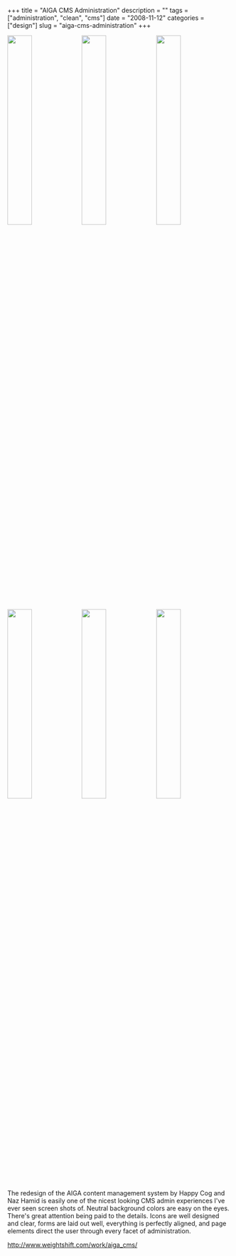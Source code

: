 +++
title = "AIGA CMS Administration"
description = ""
tags = ["administration", "clean", "cms"]
date = "2008-11-12"
categories = ["design"]
slug = "aiga-cms-administration"
+++


<div id="screens-thumbs" class="clearfix mt1-5">
<a href="//konigi.com/media/design/aiga-admin-1.jpg" class="group" rel="group"><img src="//konigi.com/media/design/aiga-admin-1.png" alt="" class="thumb" style="width: 33%; max-width: 33%;padding: 0 1px 1px 0" /></a><a href="//konigi.com/media/design/aiga-admin-2.jpg" class="group" rel="group"><img src="//konigi.com/media/design/aiga-admin-2.png" alt="" class="thumb" style="width: 33%; max-width: 33%;padding: 0 1px 1px 0" /></a><a href="//konigi.com/media/design/aiga-admin-3.jpg" class="group" rel="group"><img src="//konigi.com/media/design/aiga-admin-3.png" alt="" class="thumb" style="width: 33%; max-width: 33%;padding: 0 1px 1px 0" /></a><a href="//konigi.com/media/design/aiga-admin-4.jpg" class="group" rel="group"><img src="//konigi.com/media/design/aiga-admin-4.png" alt="" class="thumb" style="width: 33%; max-width: 33%;padding: 0 1px 1px 0" /></a><a href="//konigi.com/media/design/aiga-admin-5.jpg" class="group" rel="group"><img src="//konigi.com/media/design/aiga-admin-5.png" alt="" class="thumb" style="width: 33%; max-width: 33%;padding: 0 1px 1px 0" /></a><a href="//konigi.com/media/design/aiga-admin-6.jpg" class="group" rel="group"><img src="//konigi.com/media/design/aiga-admin-6.png" alt="" class="thumb" style="width: 33%; max-width: 33%;padding: 0 1px 1px 0" /></a>
</div>   
<p>The redesign of the AIGA content management system by Happy Cog and Naz Hamid is easily one of the nicest looking CMS admin experiences I've ever seen screen shots of. Neutral background colors are easy on the eyes. There's great attention being paid to the details. Icons are well designed and clear, forms are laid out well, everything is perfectly aligned, and page elements direct the user through every facet of administration.</p>
<p><a href="http://www.weightshift.com/work/aiga_cms/">http://www.weightshift.com/work/aiga_cms/</a></p>  
